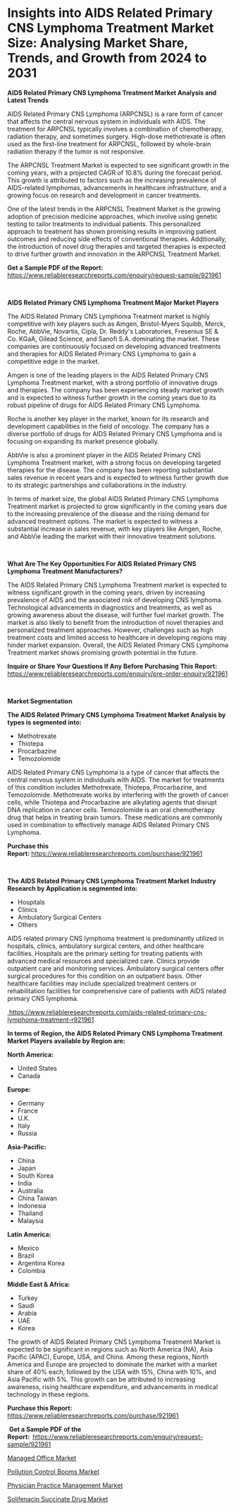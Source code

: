 <p><h1>Insights into AIDS Related Primary CNS Lymphoma Treatment Market Size: Analysing Market Share, Trends, and Growth from 2024 to 2031</h1></p><p><strong>AIDS Related Primary CNS Lymphoma Treatment Market Analysis and Latest Trends</strong></p>
<p><p>AIDS Related Primary CNS Lymphoma (ARPCNSL) is a rare form of cancer that affects the central nervous system in individuals with AIDS. The treatment for ARPCNSL typically involves a combination of chemotherapy, radiation therapy, and sometimes surgery. High-dose methotrexate is often used as the first-line treatment for ARPCNSL, followed by whole-brain radiation therapy if the tumor is not responsive.</p><p>The ARPCNSL Treatment Market is expected to see significant growth in the coming years, with a projected CAGR of 10.8% during the forecast period. This growth is attributed to factors such as the increasing prevalence of AIDS-related lymphomas, advancements in healthcare infrastructure, and a growing focus on research and development in cancer treatments.</p><p>One of the latest trends in the ARPCNSL Treatment Market is the growing adoption of precision medicine approaches, which involve using genetic testing to tailor treatments to individual patients. This personalized approach to treatment has shown promising results in improving patient outcomes and reducing side effects of conventional therapies. Additionally, the introduction of novel drug therapies and targeted therapies is expected to drive further growth and innovation in the ARPCNSL Treatment Market.</p></p>
<p><strong>Get a Sample PDF of the Report:&nbsp;</strong> <a href="https://www.reliableresearchreports.com/enquiry/request-sample/921961">https://www.reliableresearchreports.com/enquiry/request-sample/921961</a></p>
<p>&nbsp;</p>
<p><strong>AIDS Related Primary CNS Lymphoma Treatment Major Market Players</strong></p>
<p><p>The AIDS Related Primary CNS Lymphoma Treatment market is highly competitive with key players such as Amgen, Bristol-Myers Squibb, Merck, Roche, AbbVie, Novartis, Cipla, Dr. Reddy's Laboratories, Fresenius SE & Co. KGaA, Gilead Science, and Sanofi S.A. dominating the market. These companies are continuously focused on developing advanced treatments and therapies for AIDS Related Primary CNS Lymphoma to gain a competitive edge in the market.</p><p>Amgen is one of the leading players in the AIDS Related Primary CNS Lymphoma Treatment market, with a strong portfolio of innovative drugs and therapies. The company has been experiencing steady market growth and is expected to witness further growth in the coming years due to its robust pipeline of drugs for AIDS Related Primary CNS Lymphoma.</p><p>Roche is another key player in the market, known for its research and development capabilities in the field of oncology. The company has a diverse portfolio of drugs for AIDS Related Primary CNS Lymphoma and is focusing on expanding its market presence globally.</p><p>AbbVie is also a prominent player in the AIDS Related Primary CNS Lymphoma Treatment market, with a strong focus on developing targeted therapies for the disease. The company has been reporting substantial sales revenue in recent years and is expected to witness further growth due to its strategic partnerships and collaborations in the industry.</p><p>In terms of market size, the global AIDS Related Primary CNS Lymphoma Treatment market is projected to grow significantly in the coming years due to the increasing prevalence of the disease and the rising demand for advanced treatment options. The market is expected to witness a substantial increase in sales revenue, with key players like Amgen, Roche, and AbbVie leading the market with their innovative treatment solutions.</p></p>
<p>&nbsp;</p>
<p><strong>What Are The Key Opportunities For AIDS Related Primary CNS Lymphoma Treatment Manufacturers?</strong></p>
<p><p>The AIDS Related Primary CNS Lymphoma Treatment market is expected to witness significant growth in the coming years, driven by increasing prevalence of AIDS and the associated risk of developing CNS lymphoma. Technological advancements in diagnostics and treatments, as well as growing awareness about the disease, will further fuel market growth. The market is also likely to benefit from the introduction of novel therapies and personalized treatment approaches. However, challenges such as high treatment costs and limited access to healthcare in developing regions may hinder market expansion. Overall, the AIDS Related Primary CNS Lymphoma Treatment market shows promising growth potential in the future.</p></p>
<p><strong>Inquire or Share Your Questions If Any Before Purchasing This Report:</strong> <a href="https://www.reliableresearchreports.com/enquiry/pre-order-enquiry/921961">https://www.reliableresearchreports.com/enquiry/pre-order-enquiry/921961</a></p>
<p>&nbsp;</p>
<p><strong>Market Segmentation</strong></p>
<p><strong>The AIDS Related Primary CNS Lymphoma Treatment Market Analysis by types is segmented into:</strong></p>
<p><ul><li>Methotrexate</li><li>Thiotepa</li><li>Procarbazine</li><li>Temozolomide</li></ul></p>
<p><p>AIDS Related Primary CNS Lymphoma is a type of cancer that affects the central nervous system in individuals with AIDS. The market for treatments of this condition includes Methotrexate, Thiotepa, Procarbazine, and Temozolomide. Methotrexate works by interfering with the growth of cancer cells, while Thiotepa and Procarbazine are alkylating agents that disrupt DNA replication in cancer cells. Temozolomide is an oral chemotherapy drug that helps in treating brain tumors. These medications are commonly used in combination to effectively manage AIDS Related Primary CNS Lymphoma.</p></p>
<p><strong>Purchase this Report:&nbsp;</strong><a href="https://www.reliableresearchreports.com/purchase/921961">https://www.reliableresearchreports.com/purchase/921961</a></p>
<p>&nbsp;</p>
<p><strong>The AIDS Related Primary CNS Lymphoma Treatment Market Industry Research by Application is segmented into:</strong></p>
<p><ul><li>Hospitals</li><li>Clinics</li><li>Ambulatory Surgical Centers</li><li>Others</li></ul></p>
<p><p>AIDS related primary CNS lymphoma treatment is predominantly utilized in hospitals, clinics, ambulatory surgical centers, and other healthcare facilities. Hospitals are the primary setting for treating patients with advanced medical resources and specialized care. Clinics provide outpatient care and monitoring services. Ambulatory surgical centers offer surgical procedures for this condition on an outpatient basis. Other healthcare facilities may include specialized treatment centers or rehabilitation facilities for comprehensive care of patients with AIDS related primary CNS lymphoma.</p></p>
<p><a href="https://www.reliableresearchreports.com/aids-related-primary-cns-lymphoma-treatment-r921961">&nbsp;https://www.reliableresearchreports.com/aids-related-primary-cns-lymphoma-treatment-r921961</a></p>
<p><strong>In terms of Region, the AIDS Related Primary CNS Lymphoma Treatment Market Players available by Region are:</strong></p>
<p>
    <p> <strong> North America: </strong>
        <ul>
            <li>United States</li>
            <li>Canada</li>
        </ul>
        </p> 
    <p> <strong> Europe: </strong>
        <ul>
            <li>Germany</li>
            <li>France</li>
            <li>U.K.</li>
            <li>Italy</li>
            <li>Russia</li>
        </ul>
        </p> 
    <p> <strong> Asia-Pacific: </strong>
        <ul>
            <li>China</li>
            <li>Japan</li>
            <li>South Korea</li>
            <li>India</li>
            <li>Australia</li>
            <li>China Taiwan</li>
            <li>Indonesia</li>
            <li>Thailand</li>
            <li>Malaysia</li>
        </ul>
        </p> 
    <p> <strong> Latin America: </strong>
        <ul>
            <li>Mexico</li>
            <li>Brazil</li>
            <li>Argentina Korea</li>
            <li>Colombia</li>
        </ul>
        </p> 
    <p> <strong> Middle East & Africa: </strong>
        <ul>
            <li>Turkey</li>
            <li>Saudi</li>
            <li>Arabia</li>
            <li>UAE</li>
            <li>Korea</li>
        </ul>
    </p>
    </p>
<p><p>The growth of AIDS Related Primary CNS Lymphoma Treatment Market is expected to be significant in regions such as North America (NA), Asia Pacific (APAC), Europe, USA, and China. Among these regions, North America and Europe are projected to dominate the market with a market share of 40% each, followed by the USA with 15%, China with 10%, and Asia Pacific with 5%. This growth can be attributed to increasing awareness, rising healthcare expenditure, and advancements in medical technology in these regions.</p></p>
<p><strong>Purchase this Report: </strong><a href="https://www.reliableresearchreports.com/purchase/921961">https://www.reliableresearchreports.com/purchase/921961</a></p>
<p>&nbsp;<strong>Get a Sample PDF of the Report:&nbsp;&nbsp;</strong><a href="https://www.reliableresearchreports.com/enquiry/request-sample/921961">https://www.reliableresearchreports.com/enquiry/request-sample/921961</a></p>
<p><strong></strong></p>
<p><p><a href="https://github.com/moyahfrancoestellec51j635wcx/Market-Research-Report-List-2/blob/main/managed-office-market.md">Managed Office Market</a></p><p><a href="https://www.linkedin.com/pulse/analyzing-pollution-control-booms-market-global-industry-perspective-xahye">Pollution Control Booms Market</a></p><p><a href="https://github.com/JuliaFadel1922/Market-Research-Report-List-1/blob/main/physician-practice-management-market.md">Physician Practice Management Market</a></p><p><a href="https://www.linkedin.com/pulse/solifenacin-succinate-drug-market-insight-trends-growth-forecasted-69fkf">Solifenacin Succinate Drug Market</a></p></p>